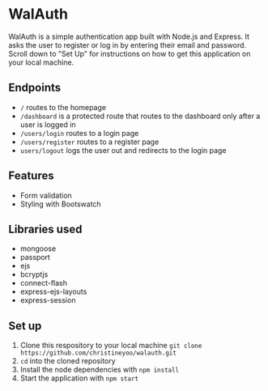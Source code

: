 # WalAuth

WalAuth is a simple authentication app built with Node.js and Express. It asks the user to register or log in by entering their email and password.
Scroll down to "Set Up" for instructions on how to get this application on your local machine.

## Endpoints
- `/` routes to the homepage
- `/dashboard` is a protected route that routes to the dashboard only after a user is logged in
- `/users/login` routes to a login page
- `/users/register` routes to a register page
- `users/logout` logs the user out and redirects to the login page

## Features
- Form validation
- Styling with Bootswatch

## Libraries used
- mongoose
- passport
- ejs
- bcryptjs
- connect-flash
- express-ejs-layouts
- express-session

## Set up
1. Clone this respository to your local machine `git clone https://github.com/christineyoo/walauth.git`
2. `cd` into the cloned repository
3. Install the node dependencies with `npm install`
4. Start the application with `npm start`
